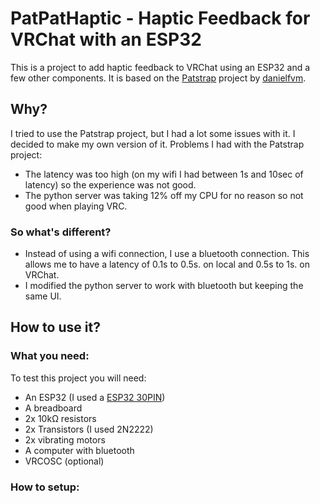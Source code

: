 # PatPatHaptic - Haptic Feedback for VRChat with an ESP32
This is a project to add haptic feedback to VRChat using an ESP32 and a few other components. It is based on the [Patstrap](https://github.com/danielfvm/Patstrap) project by [danielfvm](https://github.com/danielfvm).

## Why?
I tried to use the Patstrap project, but I had a lot some issues with it. I decided to make my own version of it.
Problems I had with the Patstrap project:
- The latency was too high (on my wifi I had between 1s and 10sec of latency) so the experience was not good.
- The python server was taking 12% off my CPU for no reason so not good when playing VRC.

### So what's different?
- Instead of using a wifi connection, I use a bluetooth connection. This allows me to have a latency of 0.1s to 0.5s. on local and 0.5s to 1s. on VRChat.
- I modified the python server to work with bluetooth but keeping the same UI.

## How to use it?
### What you need:
To test this project you will need:
- An ESP32 (I used a [ESP32 30PIN](https://fr.aliexpress.com/item/1005005970816555.html))
- A breadboard
- 2x 10kΩ resistors
- 2x Transistors (I used 2N2222)
- 2x vibrating motors
- A computer with bluetooth
- VRCOSC (optional)

### How to setup:
